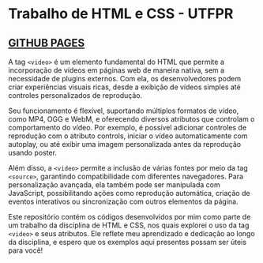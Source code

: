 # Trabalho de HTML e CSS - UTFPR

## [GITHUB PAGES](https://joaopaulopereirax.github.io/tag-video/)

A tag ```<video>``` é um elemento fundamental do HTML que permite a incorporação de vídeos em páginas web de maneira nativa, sem a necessidade de plugins externos. Com ela, os desenvolvedores podem criar experiências visuais ricas, desde a exibição de vídeos simples até controles personalizados de reprodução.

Seu funcionamento é flexível, suportando múltiplos formatos de vídeo, como MP4, OGG e WebM, e oferecendo diversos atributos que controlam o comportamento do vídeo. Por exemplo, é possível adicionar controles de reprodução com o atributo controls, iniciar o vídeo automaticamente com autoplay, ou até exibir uma imagem personalizada antes da reprodução usando poster.

Além disso, a ```<video>``` permite a inclusão de várias fontes por meio da tag ```<source>```, garantindo compatibilidade com diferentes navegadores. Para personalização avançada, ela também pode ser manipulada com JavaScript, possibilitando ações como reprodução automática, criação de eventos interativos ou sincronização com outros elementos da página.

Este repositório contém os códigos desenvolvidos por mim como parte de um trabalho da disciplina de HTML e CSS, nos quais explorei o uso da tag ```<video>``` e seus atributos. Ele reflete meu aprendizado e dedicação ao longo da disciplina, e espero que os exemplos aqui presentes possam ser úteis para você!